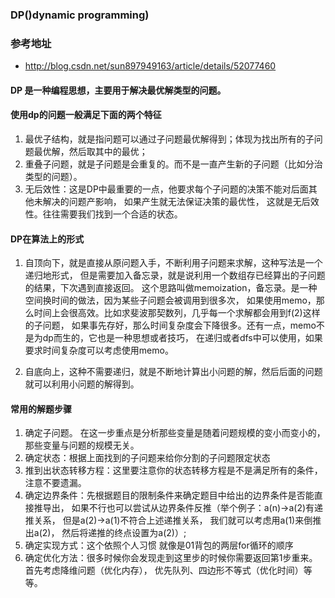 ### DP()dynamic programming)

### 参考地址
- http://blog.csdn.net/sun897949163/article/details/52077460

#### DP 是一种编程思想，主要用于解决最优解类型的问题。

#### 使用dp的问题一般满足下面的两个特征
1. 最优子结构，就是指问题可以通过子问题最优解得到；体现为找出所有的子问题最优解，然后取其中的最优；
2. 重叠子问题，就是子问题是会重复的。而不是一直产生新的子问题（比如分治类型的问题）。
3. 无后效性：这是DP中最重要的一点，他要求每个子问题的决策不能对后面其他未解决的问题产影响， 如果产生就无法保证决策的最优性， 这就是无后效性。往往需要我们找到一个合适的状态。 

#### DP在算法上的形式

1. 自顶向下，就是直接从原问题入手，不断利用子问题来求解，这种写法是一个递归地形式，
但是需要加入备忘录，就是说利用一个数组存已经算出的子问题的结果，下次遇到直接返回。
这个思路叫做memoization，备忘录。是一种空间换时间的做法，因为某些子问题会被调用到很多次，
如果使用memo，那么时间上会很高效。比如求斐波那契数列，几乎每一个求解都会用到f(2)这样的子问题，
如果事先存好，那么时间复杂度会下降很多。还有一点，memo不是为dp而生的，它也是一种思想或者技巧，
在递归或者dfs中可以使用，如果要求时间复杂度可以考虑使用memo。

2. 自底向上，这种不需要递归，就是不断地计算出小问题的解，然后后面的问题就可以利用小问题的解得到。

#### 常用的解题步骤
1. 确定子问题。 在这一步重点是分析那些变量是随着问题规模的变小而变小的， 那些变量与问题的规模无关。 
2. 确定状态：根据上面找到的子问题来给你分割的子问题限定状态 
3. 推到出状态转移方程：这里要注意你的状态转移方程是不是满足所有的条件， 注意不要遗漏。 
4. 确定边界条件：先根据题目的限制条件来确定题目中给出的边界条件是否能直接推导出， 如果不行也可以尝试从边界条件反推（举个例子：a(n)→a(2)有递推关系， 但是a(2)→a(1)不符合上述递推关系， 我们就可以考虑用a(1)来倒推出a(2)， 然后将递推的终点设置为a(2)）; 
5. 确定实现方式：这个依照个人习惯 就像是01背包的两层for循环的顺序 
6. 确定优化方法：很多时候你会发现走到这里步的时候你需要返回第1步重来。首先考虑降维问题（优化内存）， 优先队列、四边形不等式（优化时间）等等。


